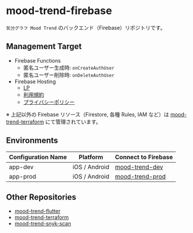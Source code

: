 # mood-trend-firebase

`気分グラフ Mood Trend` のバックエンド（Firebase）リポジトリです。

## Management Target

- Firebase Functions
  - 匿名ユーザー生成時: `onCreateAuthUser`
  - 匿名ユーザー削除時: `onDeleteAuthUser`
- Firebase Hosting
  - [LP](https://mood-trend-prod.web.app)
  - [利用規約](https://mood-trend-prod.web.app/term-of-service.html)
  - [プライバシーポリシー](https://mood-trend-prod.web.app/privacy-policy.html)  

※ 上記以外の Firebase リソース（Firestore, 各種 Rules, IAM など）は [mood-trend-terraform](https://github.com/Mood-Trend/mood-trend-terraform) にて管理されています。

## Environments

Configuration Name|Platform|Connect to Firebase
--|--|--
app-dev|iOS / Android|[mood-trend-dev](https://console.firebase.google.com/u/0/project/mood-trend-dev/overview)
app-prod|iOS / Android|[mood-trend-prod](https://console.firebase.google.com/u/0/project/mood-trend-prod/overview)

## Other Repositories

- [mood-trend-flutter](https://github.com/Mood-Trend/mood-trend-flutter)
- [mood-trend-terraform](https://github.com/Mood-Trend/mood-trend-terraform)
- [mood-trend-snyk-scan](https://github.com/Mood-Trend/mood-trend-snyk-scan)
